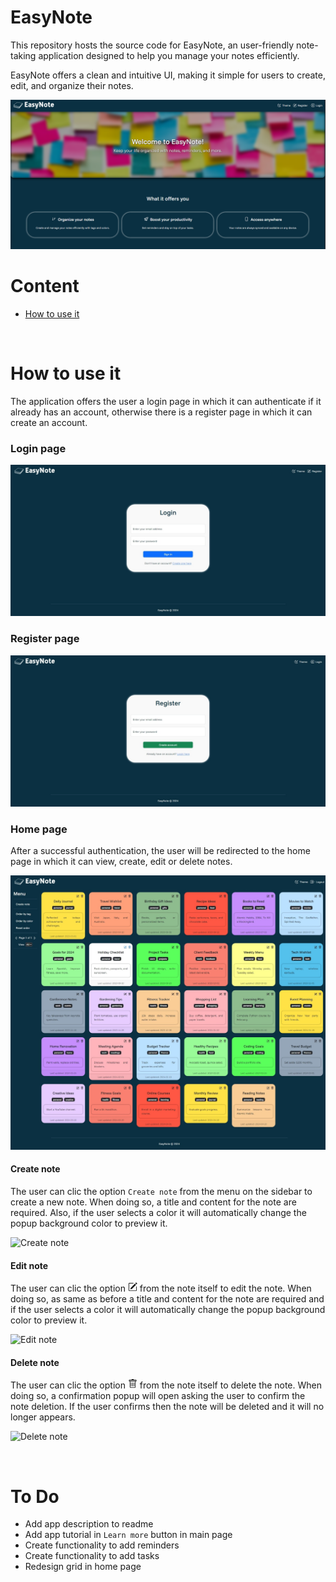 # EasyNote
This repository hosts the source code for EasyNote, an user-friendly note-taking application designed to help you manage your notes efficiently. 

EasyNote offers a clean and intuitive UI, making it simple for users to create, edit, and organize their notes.

![Main page](./application/public/assets/main.png)


# Content

- [How to use it](#how-to-use-it)


<br>

# How to use it

The application offers the user a login page in which it can authenticate if it already has an account, otherwise there is a register page in which it can create an account.

### **Login page**

![Login page](./application/public/assets/login.jpeg)


### **Register page**

![Register page](./application/public/assets/register.jpeg)


### **Home page**

After a successful authentication, the user will be redirected to the home page in which it can view, create, edit or delete notes.

![Home page](./application/public/assets/home.jpeg)


#### **Create note**

The user can clic the option `Create note` from the menu on the sidebar to create a new note. When doing so, a title and content for the note are required. Also, if the user selects a color it will automatically change the popup background color to preview it.

![Create note](./application/public/assets/gif/create-note.gif)


#### **Edit note**

The user can clic the option 
<svg xmlns="http://www.w3.org/2000/svg" width="15" height="15" fill='currentColor' class="bi bi-pencil-square" viewBox="0 0 16 16">
    <path d="M15.502 1.94a.5.5 0 0 1 0 .706L14.459 3.69l-2-2L13.502.646a.5.5 0 0 1 .707 0l1.293 1.293zm-1.75 2.456-2-2L4.939 9.21a.5.5 0 0 0-.121.196l-.805 2.414a.25.25 0 0 0 .316.316l2.414-.805a.5.5 0 0 0 .196-.12l6.813-6.814z"/>
    <path fill-rule="evenodd" d="M1 13.5A1.5 1.5 0 0 0 2.5 15h11a1.5 1.5 0 0 0 1.5-1.5v-6a.5.5 0 0 0-1 0v6a.5.5 0 0 1-.5.5h-11a.5.5 0 0 1-.5-.5v-11a.5.5 0 0 1 .5-.5H9a.5.5 0 0 0 0-1H2.5A1.5 1.5 0 0 0 1 2.5z"/>
</svg> 
from the note itself to edit the note. When doing so, as same as before a title and content for the note are required and if the user selects a color it will automatically change the popup background color to preview it.

![Edit note](./application/public/assets/gif/edit-note.gif)



#### **Delete note**

The user can clic the option 
<svg xmlns="http://www.w3.org/2000/svg" width="15" height="15" fill='currentColor' class="bi bi-trash" viewBox="0 0 16 16">
    <path d="M5.5 5.5A.5.5 0 0 1 6 6v6a.5.5 0 0 1-1 0V6a.5.5 0 0 1 .5-.5m2.5 0a.5.5 0 0 1 .5.5v6a.5.5 0 0 1-1 0V6a.5.5 0 0 1 .5-.5m3 .5a.5.5 0 0 0-1 0v6a.5.5 0 0 0 1 0z"/>
    <path d="M14.5 3a1 1 0 0 1-1 1H13v9a2 2 0 0 1-2 2H5a2 2 0 0 1-2-2V4h-.5a1 1 0 0 1-1-1V2a1 1 0 0 1 1-1H6a1 1 0 0 1 1-1h2a1 1 0 0 1 1 1h3.5a1 1 0 0 1 1 1zM4.118 4 4 4.059V13a1 1 0 0 0 1 1h6a1 1 0 0 0 1-1V4.059L11.882 4zM2.5 3h11V2h-11z"/>
</svg>
from the note itself to delete the note. When doing so, a confirmation popup will open asking the user to confirm the note deletion. If the user confirms then the note will be deleted and it will no longer appears.

![Delete note](./application/public/assets/gif/delete-note.gif)




<br>

# To Do

- Add app description to readme
- Add app tutorial in ``Learn more`` button in main page
- Create functionality to add reminders
- Create functionality to add tasks
- Redesign grid in home page
